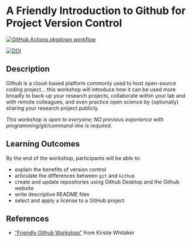 
<!-- README.md is generated from README.Rmd. Please edit that file -->

# A Friendly Introduction to Github for Project Version Control

<!-- badges: start -->

[![GitHub Actions pkgdown
workflow](https://github.com/uf-repro/friendly-github-intro/workflows/pkgdown/badge.svg)](https://github.com/uf-repro/friendly-github-intro/actions?query=workflow%3Apkgdown)

[![DOI](https://zenodo.org/badge/DOI/10.5281/zenodo.3937743.svg)](https://doi.org/10.5281/zenodo.3937743)

<!-- badges: end -->

## Description

Github is a cloud-based platform commonly used to host open-source
coding project… this workshop will introduce how it can be used more
broadly to back-up your research projects, collaborate within your lab
and with remote colleagues, and even practice open science by
(optionally) sharing your research project publicly.

*This workshop is open to everyone; NO previous experience with
programming/git/command-line is required.*

## Learning Outcomes

By the end of the workshop, participants will be able to:

-   explain the benefits of version control
-   articulate the differences between `git` and `Github`
-   create and update repositories using Github Desktop and the Github
    website
-   write descriptive README files
-   select and apply a license to a GitHub project

## References

-   [“Friendly Github
    Workshop”](https://kirstiejane.github.io/friendly-github-intro/)
    from Kirstie Whitaker
